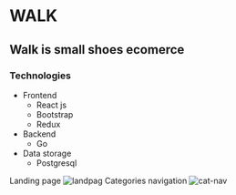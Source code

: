 # WALK
## Walk is small shoes ecomerce 
### Technologies
* Frontend
  * React js
  * Bootstrap
  * Redux 
* Backend
  * Go 
* Data storage  
  * Postgresql

Landing page
![landpag](https://user-images.githubusercontent.com/51460153/125223287-5c782100-e280-11eb-994d-1f7b2d23a6fa.png)
Categories navigation
![cat-nav](https://user-images.githubusercontent.com/51460153/125233378-458efa00-e293-11eb-9694-d02de6f852fe.png)
